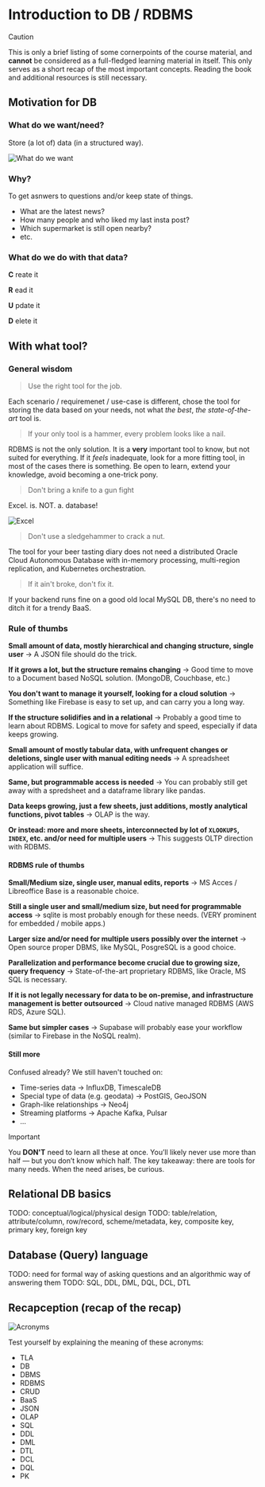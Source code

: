 # Introduction to DB / RDBMS

> [!CAUTION]
> This is only a brief listing of some cornerpoints of the course material, and **cannot** be considered as a full-fledged learning material in itself.
> This only serves as a short recap of the most important concepts. 
> Reading the book and additional resources is still necessary. 


## Motivation for DB

### What do we want/need?

Store (a lot of) data (in a structured way).

![What do we want](./what_do_we_want.jpg)

### Why?

To get asnwers to questions and/or keep state of things.
 - What are the latest news?
 - How many people and who liked my last insta post?
 - Which supermarket is still open nearby? 
 - etc.

### What do we do with that data?

**C** reate it

**R** ead it

**U** pdate it

**D** elete it

## With what tool? 

### General wisdom

> Use the right tool for the job.

Each scenario / requiremenet / use-case is different, chose the tool for storing the data based on your needs, not what *the best*, *the state-of-the-art* tool is.

> If your only tool is a hammer, every problem looks like a nail.

RDBMS is not the only solution. 
It is a **very** important tool to know, but not suited for everything.
If it *feels* inadequate, look for a more fitting tool, in most of the cases there is something.
Be open to learn, extend your knowledge, avoid becoming a one-trick pony. 

> Don't bring a knife to a gun fight

Excel. is. NOT. a. database!

![Excel](./excel.jpg)

> Don't use a sledgehammer to crack a nut.

The tool for your beer tasting diary does not need a distributed Oracle Cloud Autonomous Database with in-memory processing, multi-region replication, and Kubernetes orchestration.

> If it ain't broke, don't fix it.

If your backend runs fine on a good old local MySQL DB, there's no need to ditch it for a trendy BaaS.

### Rule of thumbs

**Small amount of data, mostly hierarchical and changing structure, single user** 
→  A JSON file should do the trick.

**If it grows a lot, but the structure remains changing**  → Good time to move to a Document based NoSQL solution. (MongoDB, Couchbase, etc.)

**You don't want to manage it yourself, looking for a cloud solution** 
→ Something like Firebase is easy to set up, and can carry you a long way.

**If the structure solidifies and in a relational** → Probably a good time to learn about RDBMS. Logical to move for safety and speed, especially if data keeps growing.

**Small amount of mostly tabular data, with unfrequent changes or deletions, single user with manual editing needs**
→ A spreadsheet application will suffice.

**Same, but programmable access is needed** 
→ You can probably still get away with a spredsheet and a dataframe library like pandas.

**Data keeps growing, just a few sheets, just additions, mostly analytical functions, pivot tables**
→ OLAP is the way.

**Or instead: more and more sheets, interconnected by lot of `XLOOKUPS`, `INDEX`, etc. and/or need for multiple users**
→ This suggests OLTP direction with RDBMS.

#### RDBMS rule of thumbs

**Small/Medium size, single user, manual edits, reports** 
→ MS Acces / Libreoffice Base is a reasonable choice.

**Still a single user and small/medium size, but need for programmable access**
→ sqlite is most probably enough for these needs. (VERY prominent for embedded / mobile apps.)

**Larger size and/or need for multiple users possibly over the internet**
→ Open source proper DBMS, like MySQL, PosgreSQL is a good choice.

**Parallelization and performance become crucial due to growing size, query frequency**
→ State-of-the-art proprietary RDBMS, like Oracle, MS SQL is necessary.

**If it is not legally necessary for data to be on-premise, and infrastructure management is better outsourced**
→ Cloud native managed RDBMS (AWS RDS, Azure SQL).

**Same but simpler cases**
→ Supabase will probably ease your workflow (similar to Firebase in the NoSQL realm).

#### Still more

Confused already? We still haven't touched on:
 - Time-series data → InfluxDB, TimescaleDB
 - Special type of data (e.g. geodata) → PostGIS, GeoJSON
 - Graph-like relationships → Neo4j
 - Streaming platforms → Apache Kafka, Pulsar
 - ...

> [!IMPORTANT]  
> You **DON'T** need to learn all these at once. You’ll likely never use more than half — but you don’t know which half.
> The key takeaway: there are tools for many needs. When the need arises, be curious.


## Relational DB basics

TODO: conceptual/logical/physical design
TODO: table/relation, attribute/column, row/record, scheme/metadata, key, composite key, primary key, foreign key

## Database (Query) language

TODO: need for formal way of asking questions and an algorithmic way of answering them
TODO: SQL, DDL, DML, DQL, DCL, DTL

## Recapception (recap of the recap)
![Acronyms](./acronyms.jpg)

Test yourself by explaining the meaning of these acronyms: 
 - TLA
 - DB
 - DBMS
 - RDBMS
 - CRUD
 - BaaS
 - JSON
 - OLAP
 - SQL
 - DDL
 - DML
 - DTL
 - DCL
 - DQL
 - PK


